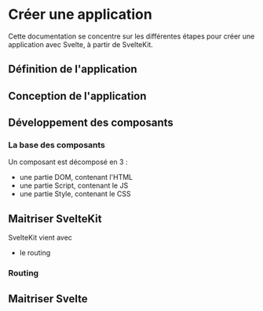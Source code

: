 # Créer une application

Cette documentation se concentre sur les différentes étapes pour créer une application avec Svelte, à partir de SvelteKit.

## Définition de l'application

## Conception de l'application

## Développement des composants

### La base des composants

Un composant est décomposé en 3 :
- une partie DOM, contenant l'HTML
- une partie Script, contenant le JS
- une partie Style, contenant le CSS

## Maitriser SvelteKit

SvelteKit vient avec 
- le routing

### Routing

## Maitriser Svelte